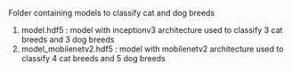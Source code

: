 Folder containing models to classify cat and dog breeds

1. model.hdf5 : model with inceptionv3 architecture used to classify 3 cat breeds and 3 dog breeds
2. model_mobilenetv2.hdf5 : model with mobilenetv2 architecture used to classify 4 cat breeds and 5 dog breeds
